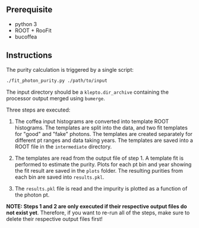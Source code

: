 
## Prerequisite

* python 3
* ROOT + RooFit
* bucoffea

## Instructions

The purity calculation is triggered by a single script:

```bash
./fit_photon_purity.py ./path/to/input
```
The input directory should be a `klepto.dir_archive` containing the processor output merged using `bumerge`.

Three steps are executed:

1. The coffea input histograms are converted into template ROOT histograms. The templates are split into the data, and two fit templates for "good" and "fake" photons. The templates are created separately for different pt ranges and data taking years. The templates are saved into a ROOT file in the `intermediate` directory.

2. The templates are read from the output file of step 1. A template fit is performed to estimate the purity. Plots for each pt bin and year showing the fit result are saved in the `plots` folder. The resulting purities from each bin are saved into `results.pkl`.

3. The `results.pkl` file is read and the impurity is plotted as a function of the photon pt.

**NOTE: Steps 1 and 2 are only executed if their respective output files do not exist yet**.
Therefore, if you want to re-run all of the steps, make sure to delete their respective output files first!